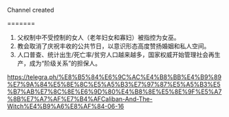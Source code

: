 Channel created

=======

1. 父权制中不受控制的女人（老年妇女和寡妇）被指控为女巫。
2. 教会取消了庆祝丰收的公共节日，以意识形态高度赞扬婚姻和私人空间。
3. 人口普查、统计出生/死亡率/贫穷人口越来越多，国家权威开始管理社会再生产，成为“阶级关系”的担保人。

https://telegra.ph/%E8%B5%84%E6%9C%AC%E4%B8%BB%E4%B9%89%E7%9A%84%E5%8E%8C%E5%A5%B3%E7%97%87%E5%A5%B3%E5%B7%AB%E7%8C%8E%E6%9D%80%E4%B8%8E%E5%8E%9F%E5%A7%8B%E7%A7%AF%E7%B4%AFCaliban-And-The-Witch%E4%B9%A6%E8%AF%84-06-16